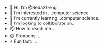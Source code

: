 - 👋 Hi, I’m @Reda21-eng
- 👀 I’m interested in ...computer science
- 🌱 I’m currently learning ..computer science.
- 💞️ I’m looking to collaborate on..
- 📫 How to reach me ...
- 😄 Pronouns: ...
- ⚡ Fun fact: ...

<!---[Cover]

images.github-header-image.png

Reda21-eng/Reda21-eng is a ✨ special ✨ repository because its `README.md` (this file) appears on your GitHub profile.
You can click the Preview link to take a look at your changes.
--->
